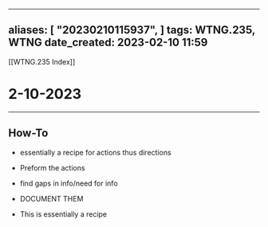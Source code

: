
---
aliases: [ "20230210115937",  ]
tags: WTNG.235, WTNG
date_created: 2023-02-10 11:59
---
[[WTNG.235 Index]]
# 2-10-2023
---
## How-To
- essentially a recipe for actions thus directions
- Preform the actions
- find gaps in info/need for info
- DOCUMENT THEM

- This is essentially a recipe 
